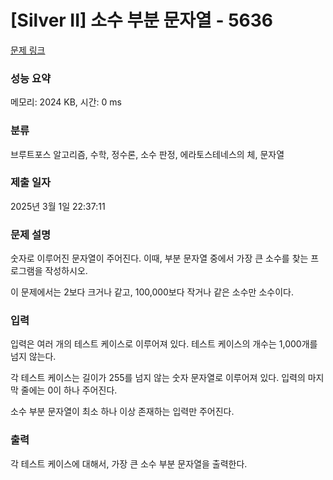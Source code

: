 # [Silver II] 소수 부분 문자열 - 5636 

[문제 링크](https://www.acmicpc.net/problem/5636) 

### 성능 요약

메모리: 2024 KB, 시간: 0 ms

### 분류

브루트포스 알고리즘, 수학, 정수론, 소수 판정, 에라토스테네스의 체, 문자열

### 제출 일자

2025년 3월 1일 22:37:11

### 문제 설명

<p>숫자로 이루어진 문자열이 주어진다. 이때, 부분 문자열 중에서 가장 큰 소수를 찾는 프로그램을 작성하시오.</p>

<p>이 문제에서는 2보다 크거나 같고, 100,000보다 작거나 같은 소수만 소수이다.</p>

### 입력 

 <p>입력은 여러 개의 테스트 케이스로 이루어져 있다. 테스트 케이스의 개수는 1,000개를 넘지 않는다.</p>

<p>각 테스트 케이스는 길이가 255를 넘지 않는 숫자 문자열로 이루어져 있다. 입력의 마지막 줄에는 0이 하나 주어진다.</p>

<p>소수 부분 문자열이 최소 하나 이상 존재하는 입력만 주어진다.</p>

### 출력 

 <p>각 테스트 케이스에 대해서, 가장 큰 소수 부분 문자열을 출력한다. </p>

